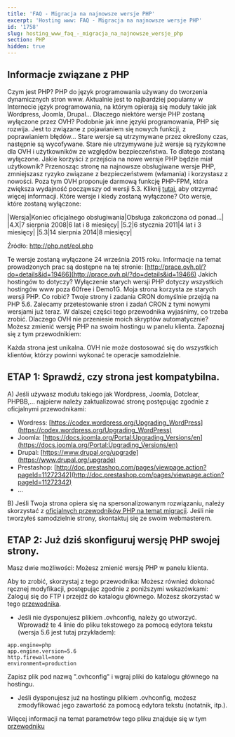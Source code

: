 ```yaml
---
title: 'FAQ - Migracja na najnowsze wersje PHP'
excerpt: 'Hosting www: FAQ - Migracja na najnowsze wersje PHP'
id: '1758'
slug: hosting_www_faq_-_migracja_na_najnowsze_wersje_php
section: PHP
hidden: true
---
```


## Informacje związane z PHP
Czym jest PHP?
PHP do język programowania używany do tworzenia dynamicznych stron www.
Aktualnie jest to najbardziej popularny w Internecie język programowania, na którym opierają się moduły takie jak Wordpress, Joomla, Drupal...
Dlaczego niektóre wersje PHP zostaną wyłączone przez OVH?
Podobnie jak inne języki programowania, PHP się rozwija. Jest to związane z pojawianiem się nowych funkcji, z poprawianiem błędów... Stare wersje są utrzymywane przez określony czas, następnie są wycofywane.
Stare nie utrzymywane już wersje są ryzykowne dla OVH i użytkowników ze względów bezpieczeństwa. To dlatego zostaną wyłączone.
Jakie korzyści z przejścia na nowe wersje PHP będzie miał użytkownik?
Przenosząc stronę na najnowsze obsługiwane wersje PHP, zmniejszasz ryzyko związane z bezpieczeństwem (włamania) i korzystasz z nowości. 
Poza tym OVH proponuje darmową funkcję PHP-FPM, która zwiększa wydajność począwszy od wersji 5.3. Kliknij [tutaj](https://www.ovh.pl/g1175.optimisation-php-fpm), aby otrzymać więcej informacji.
Które wersje i kiedy zostaną wyłączone?
Oto wersje, które zostaną wyłączone:

|Wersja|Koniec oficjalnego obsługiwania|Obsługa zakończona od ponad...|
|4.X|7 sierpnia 2008|6 lat i 8 miesięcy|
|5.2|6 stycznia 2011|4 lat i 3 miesięcy|
|5.3|14 sierpnia 2014|8 miesięcy|


Źródło: http://php.net/eol.php

Te wersje zostaną wyłączone 24 września 2015 roku. Informacje na temat prowadzonych prac są dostępne na tej stronie: [http://prace.ovh.pl/?do=details&id=19466](http://prace.ovh.pl/?do=details&id=19466)
Jakich hostingów to dotyczy?
Wyłączenie starych wersji PHP dotyczy wszystkich hostingów www poza 60free i Demo1G.
Moja strona korzysta ze starych wersji PHP. Co robić?
Twoje strony i zadania CRON domyślnie przejdą na PHP 5.6.
Zalecamy przetestowanie stron i zadań CRON z tymi nowymi wersjami już teraz. W dalszej części tego przewodnika wyjaśnimy, co trzeba zrobić.
Dlaczego OVH nie przeniesie moich skryptów automatycznie?
Możesz zmienić wersję PHP na swoim hostingu w panelu klienta. Zapoznaj się z tym przewodnikiem: []({legacy}1999)

Każda strona jest unikalna. OVH nie może dostosować się do wszystkich klientów, którzy powinni wykonać te operacje samodzielnie.


## ETAP 1: Sprawdź, czy strona jest kompatybilna.
A) Jeśli używasz modułu takiego jak Wordpress, Joomla, Dotclear, PHPBB,... najpierw należy zaktualizować stronę postępując zgodnie z oficjalnymi przewodnikami:


- Wordress: [https://codex.wordpress.org/Upgrading_WordPress](https://codex.wordpress.org/Upgrading_WordPress)
- Joomla: [https://docs.joomla.org/Portal:Upgrading_Versions/en](https://docs.joomla.org/Portal:Upgrading_Versions/en)
- Drupal: [https://www.drupal.org/upgrade](https://www.drupal.org/upgrade)
- Prestashop: [http://doc.prestashop.com/pages/viewpage.action?pageId=11272342](http://doc.prestashop.com/pages/viewpage.action?pageId=11272342)
- ...

B) Jeśli Twoja strona opiera się na spersonalizowanym rozwiązaniu, należy skorzystać z [oficjalnych przewodników PHP na temat migracji](http://php.net/manual/fr/appendices.php).
Jeśli nie tworzyłeś samodzielnie strony, skontaktuj się ze swoim webmasterem.


## ETAP 2: Już dziś skonfiguruj wersję PHP swojej strony.
Masz dwie możliwości:
Możesz zmienić wersję PHP w panelu klienta.

Aby to zrobić, skorzystaj z tego przewodnika: []({legacy}1999)
Możesz również dokonać ręcznej modyfikacji, postępując zgodnie z poniższymi wskazówkami:
Zaloguj się do FTP i przejdź do katalogu głównego. Możesz skorzystać w tego [przewodnika](https://www.ovh.com/fr/g1380.utilisation-filezilla).


- Jeśli nie dysponujesz plikiem .ovhconfig, należy go utworzyć. Wprowadź te 4 linie do pliku tekstowego za pomocą edytora tekstu (wersja 5.6 jest tutaj przykładem):


```
app.engine=php
app.engine.version=5.6
http.firewall=none
environment=production
```



Zapisz plik pod nazwą ".ovhconfig" i wgraj pliki do katalogu głównego na hostingu. 


- Jeśli dysponujesz już na hostingu plikiem .ovhconfig, możesz zmodyfikować jego zawartość za pomocą edytora tekstu (notatnik, itp.).


Więcej informacji na temat parametrów tego pliku znajduje się w tym 
[przewodniku](https://www.ovh.pl/g1207.konfiguracja-php-hosting-www)

